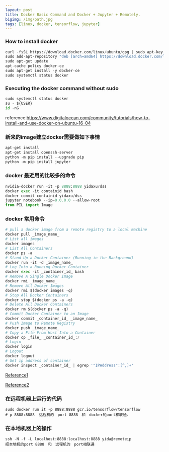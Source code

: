 ```yaml
---
layout: post
title: Docker Basic Command and Docker + Jupyter + Remotely.
bigimg: /img/path.jpg
tags: [linux, docker, tensorflow, jupyter]
---
```


### How to install docker
```python
curl -fsSL https://download.docker.com/linux/ubuntu/gpg | sudo apt-key add -
sudo add-apt-repository "deb [arch=amd64] https://download.docker.com/linux/ubuntu $(lsb_release -cs) stable"
sudo apt-get update
apt-cache policy docker-ce
sudo apt-get install -y docker-ce
sudo systemctl status docker

```

### Executing the docker command without sudo 
```python
sudo systemctl status docker
su - ${USER}
id -nG
```
reference:https://www.digitalocean.com/community/tutorials/how-to-install-and-use-docker-on-ubuntu-16-04

### 新来的image建立docker需要做如下事情
```python
apt-get install
apt-get install openssh-server
python -m pip install --upgrade pip
python -m pip install jupyter
```

### docker 最近用的比较多的命令
```python
nvidia-docker run -it -p 8888:8888 yidaxu/dss
docker exec -it containid bash
docker commit containid yidaxu/dss
jupyter notebook --ip=0.0.0.0 --allow-root
from PIL import Image
```


### docker 常用命令

```Python 
# pull a docker image from a remote registry to a local machine
docker pull _image_name_
# List all images
docker images
# List All Containers
docker ps -a
# Stand Up a Docker Container (Running in the Background)
docker run -it -d _image_name_
# Log Into a Running Docker Container
docker exec -it _container_id_ bash
# Remove A Single Docker Image
docker rmi _image_name_
# Remove All Docker Images
docker rmi $(docker images -q)
# Stop All Docker Containers
docker stop $(docker ps -a -q)
# Delete All Docker Containers
docker rm $(docker ps -a -q)
# Commit Docker Container to an Image
docker commit _container_id_ _image_name_
# Push Image to Remote Registry
docker push _image_name_
# Copy a File From Host Into a Container
docker cp _file_ _container_id_:/
# Login
docker login
# Logout
docker logout
# Get ip address of container
docker inspect _container_id_ | egrep '"IPAddress":[^,]+'
```
[Reference1](https://askmacgyver.com/blog/tutorials/useful-docker-commands)

[Reference2](https://blog.codeship.com/the-basics-of-the-docker-run-command/)


### 在远程机器上运行的代码

```
sudo docker run it -p 8888:8888 gcr.io/tensorflow/tensorflow
# p 8888:8888  远程机的　port 8888　和　docker的port相联通．
```
### 在本地机器上的操作

```
ssh -N -f -L localhost:8888:localhost:8888 yida@remoteip
把本地机的port 8888　和　远程机的　port相联通
```


